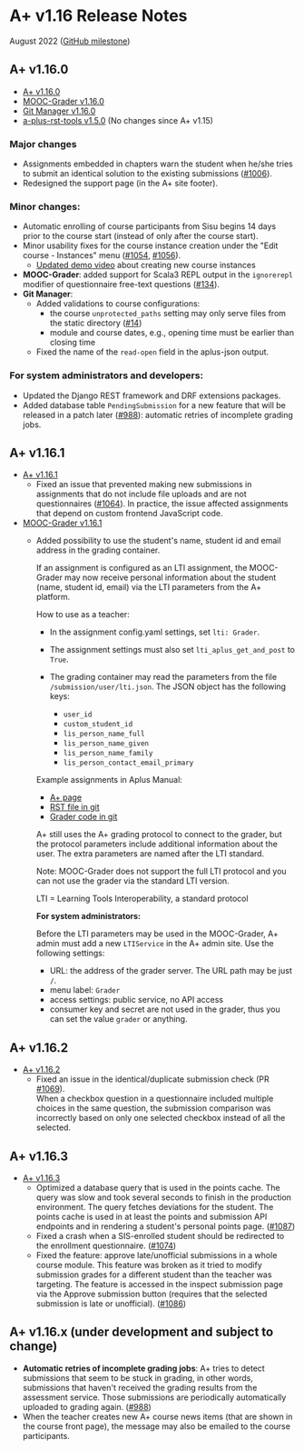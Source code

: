 # A+ v1.16 Release Notes

August 2022 ([GitHub milestone](https://github.com/apluslms/a-plus/milestone/12?closed=1))

## A+ v1.16.0

* [A+ v1.16.0](https://github.com/apluslms/a-plus/releases/tag/v1.16.0)
* [MOOC-Grader v1.16.0](https://github.com/apluslms/mooc-grader/releases/tag/v1.16.0)
* [Git Manager v1.16.0](https://github.com/apluslms/gitmanager/releases/tag/v1.16.0)
* [a-plus-rst-tools v1.5.0](https://github.com/apluslms/a-plus-rst-tools/releases/tag/v1.5.0)
  (No changes since A+ v1.15)


### Major changes

* Assignments embedded in chapters warn the student when
  he/she tries to submit an identical solution to the existing submissions
  ([#1006](https://github.com/apluslms/a-plus/issues/1006)).
* Redesigned the support page (in the A+ site footer).


### Minor changes:

* Automatic enrolling of course participants from Sisu begins 14 days
  prior to the course start (instead of only after the course start).
* Minor usability fixes for the course instance creation under
  the "Edit course - Instances" menu
  ([#1054](https://github.com/apluslms/a-plus/issues/1054),
  [#1056](https://github.com/apluslms/a-plus/issues/1056)).
  - [Updated demo video](https://aalto.cloud.panopto.eu/Panopto/Pages/Viewer.aspx?id=30f10643-2714-4317-bc3b-aef6007f497b)
    about creating new course instances
* **MOOC-Grader**: added support for Scala3 REPL output in the `ignorerepl` modifier
  of questionnaire free-text questions
  ([#134](https://github.com/apluslms/mooc-grader/issues/134)).
* **Git Manager**:
  - Added validations to course configurations:
    + the course `unprotected_paths` setting may only serve files from the static directory
      ([#14](https://github.com/apluslms/gitmanager/issues/14))
    + module and course dates, e.g., opening time must be earlier than closing time
  - Fixed the name of the `read-open` field in the aplus-json output.


### For system administrators and developers:

* Updated the Django REST framework and DRF extensions packages.
* Added database table `PendingSubmission` for a new feature that
  will be released in a patch later
  ([#988](https://github.com/apluslms/a-plus/issues/988)):
  automatic retries of incomplete grading jobs.


## A+ v1.16.1

* [A+ v1.16.1](https://github.com/apluslms/a-plus/releases/tag/v1.16.1)
  - Fixed an issue that prevented making new submissions in assignments
    that do not include file uploads and are not questionnaires
    ([#1064](https://github.com/apluslms/a-plus/issues/1064)).
    In practice, the issue affected assignments that depend on
    custom frontend JavaScript code.
* [MOOC-Grader v1.16.1](https://github.com/apluslms/mooc-grader/releases/tag/v1.16.1)
  - Added possibility to use the student's name, student id and email address in the grading container.

    If an assignment is configured as an LTI assignment,
    the MOOC-Grader may now receive personal information about the student (name, student id, email)
    via the LTI parameters from the A+ platform.

    How to use as a teacher:

    * In the assignment config.yaml settings, set `lti: Grader`.
    * The assignment settings must also set `lti_aplus_get_and_post` to `True`.
    * The grading container may read the parameters from the file `/submission/user/lti.json`.
      The JSON object has the following keys:

      - `user_id`
      - `custom_student_id`
      - `lis_person_name_full`
      - `lis_person_name_given`
      - `lis_person_name_family`
      - `lis_person_contact_email_primary`

    Example assignments in Aplus Manual:

    * [A+ page](https://plus.cs.aalto.fi/aplus-manual/master/programming_exercises/grader_lti_params/)
    * [RST file in git](https://github.com/apluslms/aplus-manual/blob/26b05586b4313d608dc982da06ddf86e71ccc224/programming_exercises/grader_lti_params.rst)
    * [Grader code in git](https://github.com/apluslms/aplus-manual/tree/26b05586b4313d608dc982da06ddf86e71ccc224/exercises/moocgraderltiparams)

    A+ still uses the A+ grading protocol to connect to the grader,
    but the protocol parameters include additional information about the user.
    The extra parameters are named after the LTI standard.

    Note: MOOC-Grader does not support the full LTI protocol
    and you can not use the grader via the standard LTI version.

    LTI = Learning Tools Interoperability, a standard protocol

    **For system administrators:**

    Before the LTI parameters may be used in the MOOC-Grader,
    A+ admin must add a new `LTIService` in the A+ admin site.
    Use the following settings:

    * URL: the address of the grader server. The URL path may be just `/`.
    * menu label: `Grader`
    * access settings: public service, no API access
    * consumer key and secret are not used in the grader, thus you can set the value `grader` or anything.


## A+ v1.16.2

* [A+ v1.16.2](https://github.com/apluslms/a-plus/releases/tag/v1.16.2)
  - Fixed an issue in the identical/duplicate submission check
    (PR [#1069](https://github.com/apluslms/a-plus/pull/1069)).  
    When a checkbox question in a questionnaire included multiple choices
    in the same question, the submission comparison was incorrectly based
    on only one selected checkbox instead of all the selected.


## A+ v1.16.3

* [A+ v1.16.3](https://github.com/apluslms/a-plus/releases/tag/v1.16.3)
  - Optimized a database query that is used in the points cache.
    The query was slow and took several seconds to finish in the production
    environment. The query fetches deviations for the student.
    The points cache is used in at least the points and submission API
    endpoints and in rendering a student's personal points page.
    ([#1087](https://github.com/apluslms/a-plus/issues/1087))
  - Fixed a crash when a SIS-enrolled student should be redirected
    to the enrollment questionnaire.
    ([#1074](https://github.com/apluslms/a-plus/issues/1074))
  - Fixed the feature: approve late/unofficial submissions in
    a whole course module.
    This feature was broken as it tried to modify submission grades for
    a different student than the teacher was targeting.
    The feature is accessed in the inspect submission page via
    the Approve submission button
    (requires that the selected submission is late or unofficial).
    ([#1086](https://github.com/apluslms/a-plus/issues/1086))


## A+ v1.16.x **(under development and subject to change)**

* **Automatic retries of incomplete grading jobs**:
  A+ tries to detect submissions that seem to be stuck in grading,
  in other words, submissions that haven't received the grading results
  from the assessment service.
  Those submissions are periodically automatically uploaded to grading again.
  ([#988](https://github.com/apluslms/a-plus/issues/988))
* When the teacher creates new A+ course news items
  (that are shown in the course front page),
  the message may also be emailed to the course participants.
